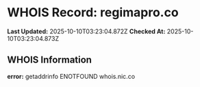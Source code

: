 # WHOIS Record: regimapro.co

**Last Updated:** 2025-10-10T03:23:04.872Z
**Checked At:** 2025-10-10T03:23:04.873Z

## WHOIS Information

**error:** getaddrinfo ENOTFOUND whois.nic.co

